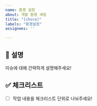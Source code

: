 ```yaml
---
name: 환경 설정
about: 개발 환경 세팅
title: "[chore]"
labels: "환경설정"
assignees: ''

---
```


## 📢 설명
이슈에 대해 간략하게 설명해주세요!

## ✅ 체크리스트
- [ ] 작업 내용을 체크리스트 단위로 나눠주세요!